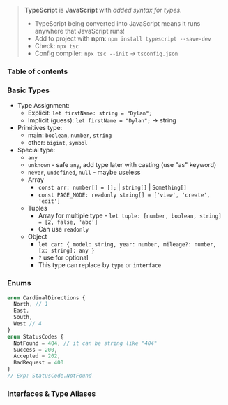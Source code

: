 > **TypeScript** is **JavaScript** with _added syntax for types_.
> - TypeScript being converted into JavaScript means it runs anywhere that JavaScript runs!
> - Add to project with **npm**: `npm install typescript --save-dev`
> - Check: `npx tsc`
> - Config compiler: `npx tsc --init` -> `tsconfig.json`

### Table of contents

### Basic Types
- Type Assignment:
  - Explicit: `let firstName: string = "Dylan";`
  - Implicit (guess): `let firstName = "Dylan";` -> string
- Primitives type:
  - main: `boolean`, `number`, `string`
  - other: `bigint`, `symbol`
- Special type:
  - `any`
  - `unknown` - safe `any`, add type later with casting (use "as" keyword)
  - `never`, `undefined`, `null` - maybe useless
  - Array
    - `const arr: number[] = [];` | `string[]` | `Something[]`
    - `const PAGE_MODE: readonly string[] = ['view', 'create', 'edit']`
  - Tuples
    - Array for multiple type - `let tuple: [number, boolean, string] = [2, false, 'abc']`
    - Can use `readonly`
  - Object
    - `let car: { model: string, year: number, mileage?: number, [x: string]: any }`
    - `?` use for optional
    - This type can replace by `type` or `interface`
   
### Enums
```ts
enum CardinalDirections {
  North, // 1
  East,
  South,
  West // 4
}
enum StatusCodes {
  NotFound = 404, // it can be string like "404"
  Success = 200,
  Accepted = 202,
  BadRequest = 400
}
// Exp: StatusCode.NotFound
```

### Interfaces & Type Aliases
